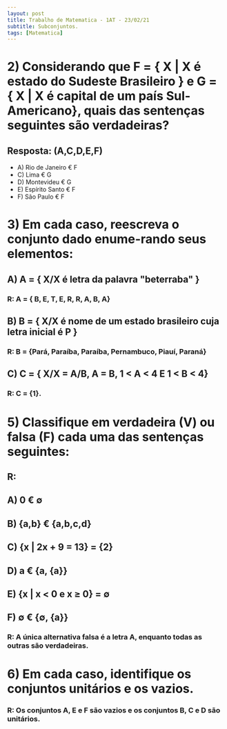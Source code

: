 ```yaml
---
layout: post
title: Trabalho de Matematica - 1AT - 23/02/21
subtitle: Subconjuntos.
tags: [Matematica]
---
```


# 2) Considerando que F = { X | X é estado do Sudeste Brasileiro } e G = { X | X é capital de um país Sul-Americano}, quais das sentenças seguintes são verdadeiras?

## Resposta: (A,C,D,E,F)
* A) Rio de Janeiro € F
* C) Lima € G
* D) Montevideu € G
* E) Espírito Santo €  F
* F) São Paulo € F

# 3) Em cada caso, reescreva o conjunto dado enume-rando seus elementos:

## A) A = { X/X é letra da palavra "beterraba" } 

### R: A = { B, E, T, E, R, R, A, B, A}

## B) B = { X/X é nome de um estado brasileiro cuja letra inicial é P }

### R: B = {Pará, Paraíba, Paraíba, Pernambuco, Piauí, Paraná} 

## C) C = { X/X = A/B, A = B, 1 < A < 4 E 1 < B < 4}

### R: C = {1}.

# 5) Classifique em verdadeira (V) ou falsa (F) cada uma das sentenças seguintes:


## R: 

## A) 0 € ∅

## B) {a,b} € {a,b,c,d}

## C) {x | 2x + 9 = 13} = {2}

## D) a € {a, {a}}

## E) {x | x < 0 e x ≥ 0} = ∅

## F) ∅ € {∅, {a}}

### R: A única alternativa falsa é a letra A, enquanto todas as outras são verdadeiras.

# 6) Em cada caso, identifique os conjuntos unitários e os vazios.

### R: Os conjuntos A, E e F são vazios e os conjuntos B, C e D são unitários.
